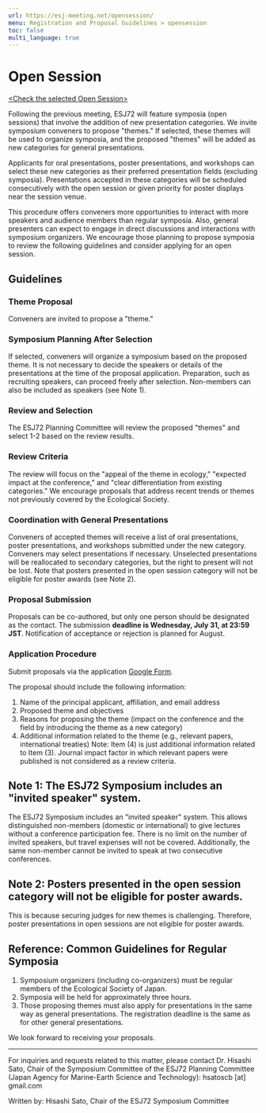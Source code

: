 ```yaml
---
url: https://esj-meeting.net/opensession/
menu: Registration and Proposal Guidelines > opensession
toc: false
multi_language: true
---
```


# Open Session

[\<Check the selected Open Session\>](schedule_session#open-session)

Following the previous meeting, ESJ72 will feature symposia (open sessions) that involve the addition of new presentation categories. We invite symposium conveners to propose "themes." If selected, these themes will be used to organize symposia, and the proposed "themes" will be added as new categories for general presentations.

Applicants for oral presentations, poster presentations, and workshops can select these new categories as their preferred presentation fields (excluding symposia). Presentations accepted in these categories will be scheduled consecutively with the open session or given priority for poster displays near the session venue.

This procedure offers conveners more opportunities to interact with more speakers and audience members than regular symposia. Also, general presenters can expect to engage in direct discussions and interactions with symposium organizers. We encourage those planning to propose symposia to review the following guidelines and consider applying for an open session.

## Guidelines

### Theme Proposal

Conveners are invited to propose a "theme."

### Symposium Planning After Selection

If selected, conveners will organize a symposium based on the proposed theme. It is not necessary to decide the speakers or details of the presentations at the time of the proposal application. Preparation, such as recruiting speakers, can proceed freely after selection. Non-members can also be included as speakers (see Note 1).

### Review and Selection

The ESJ72 Planning Committee will review the proposed "themes" and select 1-2 based on the review results.

### Review Criteria

The review will focus on the "appeal of the theme in ecology," "expected impact at the conference," and "clear differentiation from existing categories." We encourage proposals that address recent trends or themes not previously covered by the Ecological Society.

### Coordination with General Presentations

Conveners of accepted themes will receive a list of oral presentations, poster presentations, and workshops submitted under the new category. Conveners may select presentations if necessary. Unselected presentations will be reallocated to secondary categories, but the right to present will not be lost. Note that posters presented in the open session category will not be eligible for poster awards (see Note 2).

### Proposal Submission

Proposals can be co-authored, but only one person should be designated as the contact. The submission **deadline is Wednesday, July 31, at 23:59 JST**. Notification of acceptance or rejection is planned for August.

### Application Procedure

Submit proposals via the application [Google Form](https://docs.google.com/forms/d/1KTnvqUxEsx0KnR-tZuh4YqZDJiLGTXtQVD1hn8vQyys).

The proposal should include the following information:
1. Name of the principal applicant, affiliation, and email address
2. Proposed theme and objectives
3. Reasons for proposing the theme (impact on the conference and the field by introducing the theme as a new category)
4. Additional information related to the theme (e.g., relevant papers, international treaties)
Note: Item (4) is just additional information related to Item (3). Journal impact factor in which relevant papers were published is not considered as a review criteria.

## Note 1: The ESJ72 Symposium includes an "invited speaker" system.

The ESJ72 Symposium includes an "invited speaker" system. This allows distinguished non-members (domestic or international) to give lectures without a conference participation fee. There is no limit on the number of invited speakers, but travel expenses will not be covered. Additionally, the same non-member cannot be invited to speak at two consecutive conferences.

## Note 2: Posters presented in the open session category will not be eligible for poster awards.

This is because securing judges for new themes is challenging. Therefore, poster presentations in open sessions are not eligible for poster awards.

## Reference: Common Guidelines for Regular Symposia

1. Symposium organizers (including co-organizers) must be regular members of the Ecological Society of Japan.
2. Symposia will be held for approximately three hours.
3. Those proposing themes must also apply for presentations in the same way as general presentations. The registration deadline is the same as for other general presentations.

We look forward to receiving your proposals.

***
For inquiries and requests related to this matter, please contact Dr. Hisashi Sato, Chair of the Symposium Committee of the ESJ72 Planning Committee (Japan Agency for Marine-Earth Science and Technology): hsatoscb [at] gmail.com

Written by: Hisashi Sato, Chair of the ESJ72 Symposium Committee